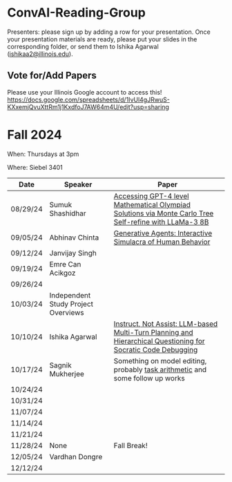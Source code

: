 # ConvAI-Reading-Group

Presenters: please sign up by adding a row for your presentation. Once your presentation materials are ready, please put your slides in the corresponding folder, or send them to Ishika Agarwal (ishikaa2@illinois.edu).

## Vote for/Add Papers
Please use your Illinois Google account to access this!
https://docs.google.com/spreadsheets/d/1IvUl4gJRwuS-KXxemjQvuXttRm1j1KxdfoJ7AW64m4U/edit?usp=sharing

# Fall 2024

When: Thursdays at 3pm

Where: Siebel 3401


| Date | Speaker | Paper |
|------|---------|-------|
|08/29/24|Sumuk Shashidhar|[Accessing GPT-4 level Mathematical Olympiad Solutions via Monte Carlo Tree Self-refine with LLaMa-3 8B](https://arxiv.org/abs/2406.07394)|
|09/05/24|Abhinav Chinta|[Generative Agents: Interactive Simulacra of Human Behavior](https://arxiv.org/abs/2304.03442)|
|09/12/24|Janvijay Singh||
|09/19/24|Emre Can Acikgoz||
|09/26/24|||
|10/03/24|Independent Study Project Overviews||
|10/10/24|Ishika Agarwal|[Instruct, Not Assist: LLM-based Multi-Turn Planning and Hierarchical Questioning for Socratic Code Debugging](https://arxiv.org/abs/2406.11709)|
|10/17/24|Sagnik Mukherjee|Something on model editing, probably [task arithmetic](https://arxiv.org/abs/2212.04089) and some follow up works|
|10/24/24|||
|10/31/24|||
|11/07/24|||
|11/14/24|||
|11/21/24|||
|11/28/24|None|Fall Break!|
|12/05/24|Vardhan Dongre||
|12/12/24|||
